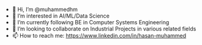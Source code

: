 - 👋 Hi, I’m @muhammedhm
- 👀 I’m interested in AI/ML/Data Science 
- 🌱 I’m currently following BE in Computer Systems Engineering
- 💞️ I’m looking to collaborate on Industrial Projects in various related fields
- 📫 How to reach me: https://www.linkedin.com/in/hasan-muhammed
                      

<!---
muhammedhm/muhammedhm is a ✨ special ✨ repository because its `README.md` (this file) appears on your GitHub profile.
You can click the Preview link to take a look at your changes.
--->
